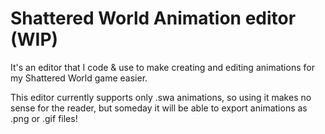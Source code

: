 # Shattered World Animation editor (WIP)
It's an editor that I code & use to make creating and editing animations for my Shattered World game easier.

This editor currently supports only .swa animations, so using it makes no sense for the reader, but someday it will be able to export animations as .png or .gif files!

